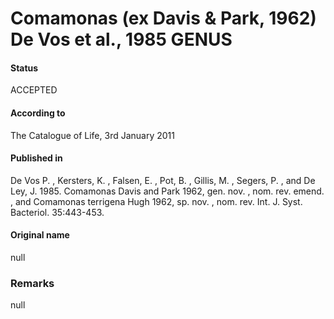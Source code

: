 Comamonas (ex Davis & Park, 1962) De Vos et al., 1985 GENUS
=======

#### Status
ACCEPTED

#### According to
The Catalogue of Life, 3rd January 2011

#### Published in
De Vos P. , Kersters, K. , Falsen, E. , Pot, B. , Gillis, M. , Segers, P. , and De Ley, J. 1985. Comamonas Davis and Park 1962, gen. nov. , nom. rev. emend. , and Comamonas terrigena Hugh 1962, sp. nov. , nom. rev. Int. J. Syst. Bacteriol. 35:443-453.

#### Original name
null

### Remarks
null